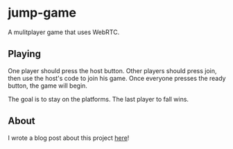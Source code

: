# jump-game
A mulitplayer game that uses WebRTC.

## Playing
One player should press the host button.  Other players should press join, then use the host's code to join his game.  Once everyone presses the ready button, the game will begin.

The goal is to stay on the platforms.  The last player to fall wins.

## About
I wrote a blog post about this project [here](https://rynobax.github.io/Creating-a-Multiplayer-Game-with-WebRTC/)!
